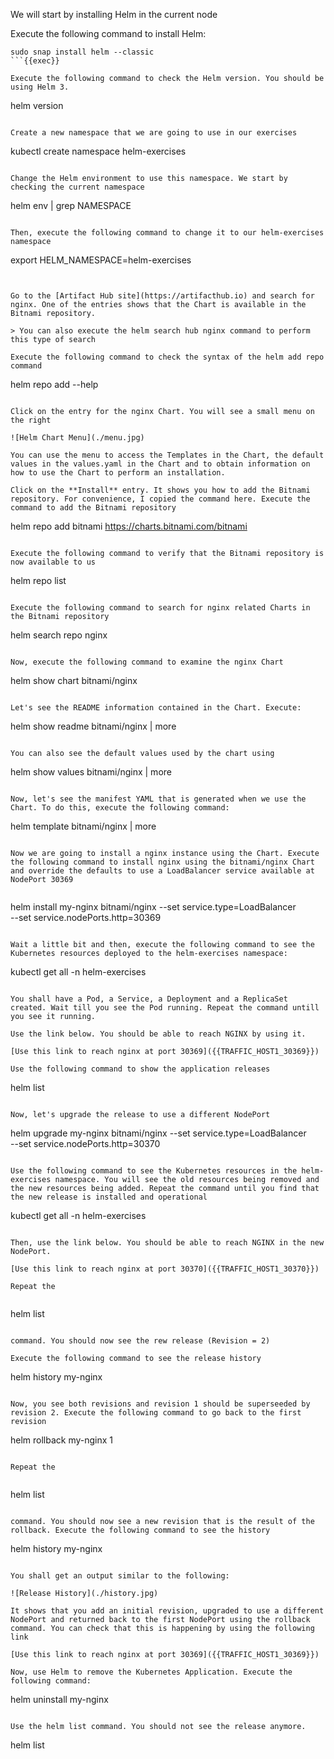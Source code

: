 We will start by installing Helm in the current node

Execute the following command to install Helm:

```
sudo snap install helm --classic
```{{exec}}

Execute the following command to check the Helm version. You should be using Helm 3.

```
helm version
```{{exec}}

Create a new namespace that we are going to use in our exercises

```
kubectl create namespace helm-exercises
```{{exec}}

Change the Helm environment to use this namespace. We start by checking the current namespace

```
helm env | grep NAMESPACE
```{{exec}}

Then, execute the following command to change it to our helm-exercises namespace

```
export HELM_NAMESPACE=helm-exercises
```{{exec}}


Go to the [Artifact Hub site](https://artifacthub.io) and search for nginx. One of the entries shows that the Chart is available in the Bitnami repository. 

> You can also execute the helm search hub nginx command to perform this type of search

Execute the following command to check the syntax of the helm add repo command

```
helm repo add --help
```{{exec}}

Click on the entry for the nginx Chart. You will see a small menu on the right

![Helm Chart Menu](./menu.jpg)

You can use the menu to access the Templates in the Chart, the default values in the values.yaml in the Chart and to obtain information on how to use the Chart to perform an installation. 

Click on the **Install** entry. It shows you how to add the Bitnami repository. For convenience, I copied the command here. Execute the command to add the Bitnami repository

```
helm repo add bitnami https://charts.bitnami.com/bitnami
```{{exec}}

Execute the following command to verify that the Bitnami repository is now available to us

```
helm repo list
```{{exec}}

Execute the following command to search for nginx related Charts in the Bitnami repository

```
helm search repo nginx
```{{exec}}

Now, execute the following command to examine the nginx Chart

```
helm show chart bitnami/nginx
```{{exec}}

Let's see the README information contained in the Chart. Execute: 

```
helm show readme bitnami/nginx | more
```{{exec}}

You can also see the default values used by the chart using 

```
helm show values bitnami/nginx | more
```{{exec}}

Now, let's see the manifest YAML that is generated when we use the Chart. To do this, execute the following command:

```
helm template bitnami/nginx | more
```{{exec}}

Now we are going to install a nginx instance using the Chart. Execute the following command to install nginx using the bitnami/nginx Chart and override the defaults to use a LoadBalancer service available at NodePort 30369


```
helm install my-nginx bitnami/nginx --set service.type=LoadBalancer \
--set service.nodePorts.http=30369
```{{exec}}

Wait a little bit and then, execute the following command to see the Kubernetes resources deployed to the helm-exercises namespace:

```
kubectl get all -n helm-exercises
```{{exec}}

You shall have a Pod, a Service, a Deployment and a ReplicaSet created. Wait till you see the Pod running. Repeat the command untill you see it running. 

Use the link below. You should be able to reach NGINX by using it. 

[Use this link to reach nginx at port 30369]({{TRAFFIC_HOST1_30369}})

Use the following command to show the application releases

```
helm list
```{{exec}}

Now, let's upgrade the release to use a different NodePort

```
helm upgrade my-nginx bitnami/nginx --set service.type=LoadBalancer \
--set service.nodePorts.http=30370
```{{exec}}

Use the following command to see the Kubernetes resources in the helm-exercises namespace. You will see the old resources being removed and the new resources being added. Repeat the command until you find that the new release is installed and operational

```
kubectl get all -n helm-exercises
```{{exec}}

Then, use the link below. You should be able to reach NGINX in the new NodePort. 

[Use this link to reach nginx at port 30370]({{TRAFFIC_HOST1_30370}})

Repeat the 


```
helm list
```{{exec}}

command. You should now see the rew release (Revision = 2)

Execute the following command to see the release history

```
helm history my-nginx
```{{exec}}

Now, you see both revisions and revision 1 should be superseeded by revision 2. Execute the following command to go back to the first revision

```
helm rollback my-nginx 1
```{{exec}}

Repeat the 


```
helm list
```{{exec}}

command. You should now see a new revision that is the result of the rollback. Execute the following command to see the history

```
helm history my-nginx
```{{exec}}

You shall get an output similar to the following: 

![Release History](./history.jpg)

It shows that you add an initial revision, upgraded to use a different NodePort and returned back to the first NodePort using the rollback command. You can check that this is happening by using the following link

[Use this link to reach nginx at port 30369]({{TRAFFIC_HOST1_30369}})

Now, use Helm to remove the Kubernetes Application. Execute the following command:

```
helm uninstall my-nginx
```{{exec}}

Use the helm list command. You should not see the release anymore.

```
helm list
```{{exec}}